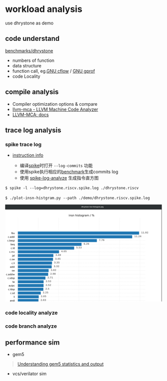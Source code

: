 # workload analysis  

use dhrystone as demo

## code understand

[benchmarks/dhrystone](https://github.com/riscv-software-src/riscv-tests/blob/master/benchmarks/dhrystone/dhrystone.h#L225)

- numbers of function 
- data structure
- function call, eg.[GNU cflow](http://www.gnu.org/software/cflow/) / [GNU gprof](https://sourceware.org/binutils/docs/gprof/)
- code Locality

## compile analysis

- Compiler optimization options & compare
- [llvm-mca - LLVM Machine Code Analyzer](https://llvm.org/docs/CommandGuide/llvm-mca.html)
- [LLVM-MCA: docs](http://home.ustc.edu.cn/~shaojiemike/posts/llvm-mca)


## trace log analysis

### spike trace log

- [instruction info](https://github.com/KingFrige/spike-log-analyze/tree/main)

  * 编译[spike](https://github.com/riscv-software-src/riscv-isa-sim)时打开 `--log-commits` 功能
  * 使用spike执行相应的[benchmark](https://github.com/KingFrige/riscv-perf-demo/tree/main/benchmarks)生成commits log
  * 使用 [spike-log-analyze](https://github.com/KingFrige/spike-log-analyze/tree/main) 生成指令直方图

```
$ spike -l --log=dhrystone.riscv.spike.log ./dhrystone.riscv

$ ./plot-insn-histgram.py --path ./demo/dhrystone.riscv.spike.log
```

![](picture/insn-histgram.png)

### code locality analyze

### code branch analyze


## performance sim

- gem5  

> [Understanding gem5 statistics and output](http://learning.gem5.org/book/part1/gem5_stats.html)

- vcs/verilator sim

